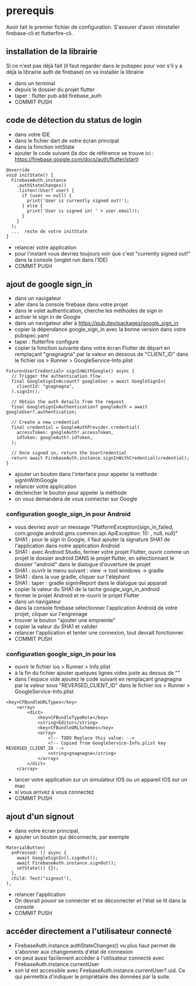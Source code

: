 # prerequis

Avoir fait le premier fichier de configuration. S'assurer d'avoir réinstaller firebase-cli et flutterfire-cli.

## installation de la librairie

Si ce n'est pas déjà fait (il faut regarder dans le pubspec pour voir s'il y a déjà la librairie auth de firebase) on va installer la librairie
- dans un terminal
- depuis le dossier du projet flutter
- taper : flutter pub add firebase_auth
- COMMIT PUSH

## code de détection du status de login

- dans votre IDE
- dans le fichier dart de votre écran principal
- dans la fonction initState
- ajouter le code suivant (la doc de référence se trouve ici : https://firebase.google.com/docs/auth/flutter/start)

```
@override
void initState() {
  FirebaseAuth.instance
    .authStateChanges()
    .listen((User? user) {
      if (user == null) {
        print('User is currently signed out!');
      } else {
        print('User is signed in! ' + user.email!);
      }
    }
  );
  ...  reste de votre initState
}
```

- relancer votre application
- pour l'instant vous devriez toujours voir que c'est "currently signed out!" dans la console (onglet run dans l'IDE)
- COMMIT PUSH

## ajout de google sign_in

- dans un navigateur 
- aller dans la console firebase dans votre projet
- dans le volet authentication, cherche les méthodes de sign in
- activer le sign in de Google
- dans un navigateur aller à https://pub.dev/packages/google_sign_in
- copier la dépendance google_sign_in avec la bonne version dans votre pubspec.yaml
- taper : flutterfire configure
- copier la fonction suivante dans votre écran Flutter de départ en remplaçant "gnagnagna" par la valeur en dessous de "CLIENT_ID" dans le fichier ios > Runner > GoogleService-Info.plist

```
Future<UserCredential> signInWithGoogle() async {
  // Trigger the authentication flow
  final GoogleSignInAccount? googleUser = await GoogleSignIn(
    clientId: "gnagnagna",
  ).signIn();

  // Obtain the auth details from the request
  final GoogleSignInAuthentication? googleAuth = await googleUser?.authentication;

  // Create a new credential
  final credential = GoogleAuthProvider.credential(
    accessToken: googleAuth?.accessToken,
    idToken: googleAuth?.idToken,
  );

  // Once signed in, return the UserCredential
  return await FirebaseAuth.instance.signInWithCredential(credential);
}
```

- ajouter un bouton dans l'interface pour appeler la méthode signInWithGoogle
- relancer votre application
- déclencher le bouton pour appeler la méthode
- on vous demandera de vous connecter sur Google 

### configuration google_sign_in pour Android

- vous devriez avoir un message "PlatformException(sign_in_failed, com.google.android.gms.common.api.ApiException: 10: , null, null)"
- SHA1 : pour le sign in Google, il faut ajouter la signature SHA1 de l'application dans notre application Android
- SHA1 : avec Android Studio, fermer votre projet Flutter, ouvrir comme un projet le dossier android DANS le projet flutter, en sélectionnant le dossier "android" dans le dialogue d'ouverture de projet
- SHA1 : ouvrir le menu suivant : view -> tool windows -> gradle
- SHA1 : dans la vue gradle, cliquer sur l'éléphant
- SHA1 : taper : gradle signinReport dans le dialogue qui apparait
- copier la valeur du SHA1 de la tache google_sign_in_android
- fermer le projet Android et re-ouvrir le projet Flutter
- dans un navigateur
- dans la console firebase sélectionner l'application Android de votre projet, cliquer sur l'engrenage
- trouver le bouton "ajouter une empreinte"
- copier la valeur du SHA1 et valider
- relancer l'application et tenter une connexion, tout devrait fonctionner. 
- COMMIT PUSH

### configuration google_sign_in pour ios

- ouvrir le fichier ios > Runner > Info.plist
- à la fin du fichier ajouter quelques lignes vides juste au dessus de "</dict>"
- dans l'espace vide ajoutez le code suivant en remplaçant gnagnagna par la valeur sous "REVERSED_CLIENT_ID" dans le fichier ios > Runner > GoogleService-Info.plist

```
<key>CFBundleURLTypes</key>
    <array>
    	<dict>
    		<key>CFBundleTypeRole</key>
    		<string>Editor</string>
    		<key>CFBundleURLSchemes</key>
    		<array>
    			<!-- TODO Replace this value: -->
    			<!-- Copied from GoogleService-Info.plist key REVERSED_CLIENT_ID -->
    			<string>gnagnagna</string>
    		</array>
    	</dict>
    </array>
```
- lancer votre application sur un simulateur IOS ou un appareil IOS sur un mac
- si vous arrivez à vous connectez
- COMMIT PUSH

## ajout d'un signout

- dans votre écran principal,
- ajouter un bouton qui déconnecte, par exemple
```
MaterialButton(
  onPressed: () async {
    await GoogleSignIn().signOut();
    await FirebaseAuth.instance.signOut();
    setState(() {});
  },
  child: Text("signout"),
),
```
- relancer l'application
- On devrait pouoir se connecter et se déconnecter et l'état se lit dans la console
- COMMIT PUSH

## accéder directement a l'utilisateur connecté

- FirebaseAuth.instance.authStateChanges() vu plus haut permet de s'abonner aux changements d'état de connexion
- on peut aussi facilement accéder à l'utilisateur connecté avec FirebaseAuth.instance.currentUser
- son id est accessible avec FirebaseAuth.instance.currentUser?.uid. Ce qui permettra d'indiquer le propriétaire des données par la suite.
